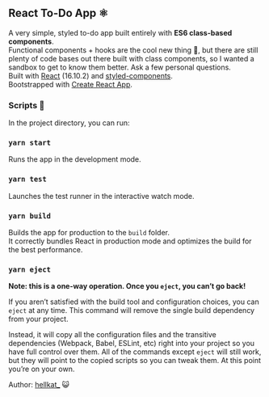 ## React To-Do App ⚛️

A very simple, styled to-do app built entirely with **ES6 class-based components**.<br />
Functional components + hooks are the cool new thing 🎸, but there are still plenty of code bases out there built with class components, so I wanted a sandbox to get to know them better. Ask a few personal questions.<br />
Built with [React](https://reactjs.org) (16.10.2) and [styled-components](https://www.styled-components.com/).<br />
Bootstrapped with [Create React App](https://github.com/facebook/create-react-app).

### Scripts 📜

In the project directory, you can run:

### `yarn start`

Runs the app in the development mode.<br />

### `yarn test`

Launches the test runner in the interactive watch mode.

### `yarn build`

Builds the app for production to the `build` folder.<br />
It correctly bundles React in production mode and optimizes the build for the best performance.

### `yarn eject`

**Note: this is a one-way operation. Once you `eject`, you can’t go back!**

If you aren’t satisfied with the build tool and configuration choices, you can `eject` at any time. This command will remove the single build dependency from your project.

Instead, it will copy all the configuration files and the transitive dependencies (Webpack, Babel, ESLint, etc) right into your project so you have full control over them. All of the commands except `eject` will still work, but they will point to the copied scripts so you can tweak them. At this point you’re on your own.<br />

Author: [hellkat_](https://twitter.com/hellkat_) 😺
